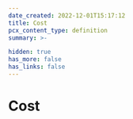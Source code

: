 ```yaml
---
date_created: 2022-12-01T15:17:12
title: Cost
pcx_content_type: definition
summary: >-

hidden: true
has_more: false
has_links: false
---
```


# Cost

